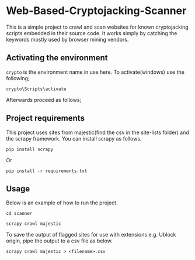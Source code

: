 # Web-Based-Cryptojacking-Scanner

This is a simple project to crawl and scan websites for known cryptojacking scripts embedded in their source code.
It works simply by catching the keywords mostly used by browser mining vendors.

## Activating the environment

`crypto` is the environment name in use here. To activate(windows) use the following;

```
crypto\Scripts\activate
```

Afterwards proceed as follows;

## Project requirements

This project uses sites from majestic(find the csv in the site-lists folder) and the scrapy framework.
You can install scrapy as follows.

```
pip install scrapy
```

Or

```
pip install -r requirements.txt
```

## Usage

Below is an example of how to run the project.

```
cd scanner
```

```
scrapy crawl majestic
```

To save the output of flagged sites for use with extensions e.g. Ublock origin, pipe the output to a csv file as below.

```
scrapy crawl majestic > <filename>.csv
```
